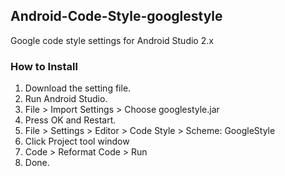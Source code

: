 ## Android-Code-Style-googlestyle

Google code style settings for Android Studio 2.x

### How to Install

1. Download the setting file.
2. Run Android Studio.
3. File > Import Settings > Choose googlestyle.jar
4. Press OK and Restart.
5. File > Settings > Editor > Code Style > Scheme: GoogleStyle
6. Click Project tool window
7. Code > Reformat Code > Run
8. Done.

